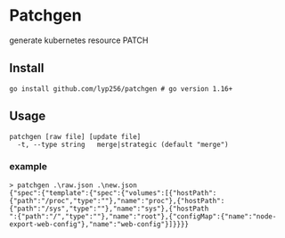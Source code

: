 # Patchgen

generate kubernetes resource PATCH

## Install

```shell
go install github.com/lyp256/patchgen # go version 1.16+

```

## Usage

```shell
patchgen [raw file] [update file]
  -t, --type string   merge|strategic (default "merge")
 ```

### example

```shell
> patchgen .\raw.json .\new.json
{"spec":{"template":{"spec":{"volumes":[{"hostPath":{"path":"/proc","type":""},"name":"proc"},{"hostPath":{"path":"/sys","type":""},"name":"sys"},{"hostPath
":{"path":"/","type":""},"name":"root"},{"configMap":{"name":"node-export-web-config"},"name":"web-config"}]}}}}
```

